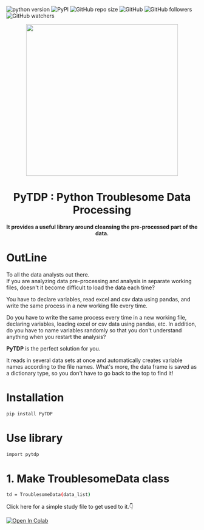 ![python version](https://img.shields.io/badge/python-3.7%2C3.8-blue?logo=python)
![PyPI](https://img.shields.io/pypi/v/PyTDP?color=important)
![GitHub repo size](https://img.shields.io/github/repo-size/TOTO-DataScientist/PyTDP?color=informational)
![GitHub](https://img.shields.io/github/license/TOTO-DataScientist/PyTDP)
![GitHub followers](https://img.shields.io/github/followers/TOTO-DataScientist?style=social)
![GitHub watchers](https://img.shields.io/github/watchers/TOTO-DataScientist/PyTDP?style=social)

<div align="center">
<img src="https://user-images.githubusercontent.com/45032597/137422816-ba51269e-497d-476a-ae39-c8f8b7bacde2.png" height="400" align="center">
</div>
<h1 align="center"><b>PyTDP : Python Troublesome Data Processing</b></h1>





<div align="center"><b>It provides a useful library around cleansing the pre-processed part of the data.</b></div>

# **OutLine**
To all the data analysts out there.  
If you are analyzing data pre-processing and analysis in separate working files, doesn't it become difficult to load the data each time?  

You have to declare variables, read excel and csv data using pandas, and write the same process in a new working file every time.  

Do you have to write the same process every time in a new working file, declaring variables, loading excel or csv data using pandas, etc. In addition, do you have to name variables randomly so that you don't understand anything when you restart the analysis?  

**PyTDP** is the perfect solution for you.  

It reads in several data sets at once and automatically creates variable names according to the file names. What's more, the data frame is saved as a dictionary type, so you don't have to go back to the top to find it!  

# **Installation**

```bash
pip install PyTDP
```

# **Use library**

```bash
import pytdp
```

# 1. Make TroublesomeData class
```bash
td = TroublesomeData(data_list)
```

Click here for a simple study file to get used to it.👇

[![Open In Colab](https://colab.research.google.com/assets/colab-badge.svg)](https://colab.research.google.com/github/TorDataScientist/PyTDP/blob/main/PyTDP_Starter.ipynb)

